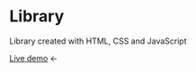 # Library
Library created with HTML, CSS and JavaScript

[Live demo](https://dmitrybavelko-98.github.io/Library/) &#8592;
